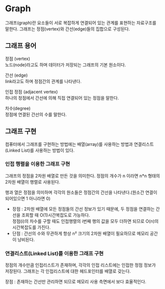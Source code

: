 # Graph

그래프(graph)란 요소들이 서로 복잡하게 연결되어 있는 관계를 표현하는 자료구조를 말한다.
그래프는 정점(vertex)와 간선(edge)들의 집합으로 구성된다.

## 그래프 용어

정점 (vertex)  
노드(node)라고도 하며 데이터가 저장되는 그래프의 기본 원소이다.

간선 (edge)  
link라고도 하며 정점간의 관계를 나타낸다.

인접 정점 (adjacent vertex)  
하나의 정점에서 간선에 의해 직접 연결되어 있는 정점을 말한다.

차수(degree)  
정점에 연결된 간선의 수를 말한다.

## 그래프 구현

컴퓨터에서 그래프를 구현하는 방법에는 배열(array)를 사용하는 방법과 연결리스트(Linked List)를 사용하는 방법이 있다.

### 인접 행렬을 이용한 그래프 구현

그래프의 정점을 2차원 배열로 만든 것을 의미한다.
정점의 개수가 n 이라면 n\*n 형태의 2차원 배열이 행렬로 사용된다.

행과 열은 정점을 의미하며 각각의 원소들은 정점간의 간선을 나타낸다.(원소간 연결이 되어있으면 1 아니라면 0)

- 장점 : 2차원 배열에 모든 정점들의 간선 정보가 있기 때문에, 두 정점을 연결하는 간선을 조회할 때 O(1)시간복잡도로 가능하다.  
  정점(i)의 차수를 구할 때도 인접행렬의 i번째 행의 값을 모두 더하면 되므로 O(n)의 시간복잡도를 가진다.
- 단점 : 간선의 수와 무관하게 항상 n² 크기의 2차원 배열이 필요하므로 메모리 공간이 낭비된다.

### 연결리스트(Linked List)를 이용한 그래프 구현

정점의 개수만큼 인접리스트가 존재하며, 각각의 인접 리스트에는 인접한 정점 정보가 저장된다.
그래프는 각 인접리스트에 대한 헤드포인터를 배열로 갖는다.

장점 : 존재하는 간선만 관리하면 되므로 메모리 사용 측면에서 보다 효율적인다.
